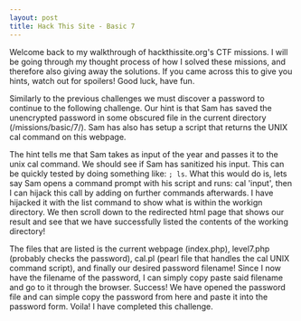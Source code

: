 ```yaml
---
layout: post
title: Hack This Site - Basic 7
---
```


Welcome back to my walkthrough of hackthissite.org's CTF missions. I will be going through my thought process of how I solved these missions, and therefore also giving away the solutions. If you came across this to give you hints, watch out for spoilers! Good luck, have fun.

Similarly to the previous challenges we must discover a password to continue to the following challenge. Our hint is that Sam has saved the unencrypted password in some obscured file in the current directory (/missions/basic/7/). Sam has also has setup a script that returns the UNIX cal command on this webpage.

The hint tells me that Sam takes as input of the year and passes it to the unix cal command. We should see if Sam has sanitized his input. This can be quickly tested by doing something like: `; ls`. What this would do is, lets say Sam opens a command prompt with his script and runs: cal 'input', then I can hijack this call by adding on further commands afterwards. I have hijacked it with the list command to show what is within the workign directory. We then scroll down to the redirected html page that shows our result and see that we have successfully listed the contents of the working directory!

The files that are listed is the current webpage (index.php), level7.php (probably checks the password), cal.pl (pearl file that handles the cal UNIX command script), and finally our desired password filename! Since I now have the filename of the password, I can simply copy paste said filename and go to it through the browser. Success! We have opened the password file and can simple copy the password from here and paste it into the password form. Voila! I have completed this challenge.
